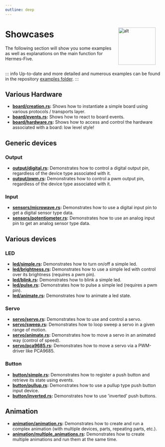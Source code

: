```yaml
---
outline: deep
---
```


<img class="icon" style="float:right;margin:20px;" alt="alt" src="/icons/robot-confused-outline.svg" width="120"/>

# Showcases

The following section will show you some examples as well as explanations on the main function for Hermes-Five.

<div style="clear:both"/>

::: info
Up-to-date and more detailed and numerous examples can be found in the
repository [examples folder](https://github.com/dclause/hermes-five/tree/develop/hermes-five/examples).
:::

## Various Hardware

- **[board/creation.rs](https://github.com/dclause/hermes-five/tree/0.1.0/hermes-five/examples/board/creation.rs):**
  Shows how to instantiate a simple board using various protocols / transports layer.
- **[board/events.rs](https://github.com/dclause/hermes-five/tree/0.1.0/hermes-five/examples/board/events.rs):** Shows
  how to react to board events.
- **[board/hardware.rs](https://github.com/dclause/hermes-five/tree/0.1.0/hermes-five/examples/board/hardware.rs):**
  Shows how to access and control the hardware associated with a board: low level style!

## Generic devices

### Output

- **[output/digital.rs](https://github.com/dclause/hermes-five/tree/0.1.0/hermes-five/examples/output/digital.rs):**
  Demonstrates how to control a digital output pin, regardless of the device type associated with it.
- **[output/pwm.rs](https://github.com/dclause/hermes-five/tree/0.1.0/hermes-five/examples/output/pwm.rs):**
  Demonstrates how to control a pwm output pin, regardless of the device type associated with it.

### Input

- **[sensors/microwave.rs](https://github.com/dclause/hermes-five/tree/0.1.0/hermes-five/examples/sensors/microwave.rs):**
  Demonstrates how to use a digital input pin to get a digital sensor type data.
- **[sensors/potentiometer.rs](https://github.com/dclause/hermes-five/tree/0.1.0/hermes-five/examples/sensors/potentiometer.rs):** Demonstrates how to use an analog input pin to get an analog sensor type data.

## Various devices

### LED

- **[led/simple.rs](https://github.com/dclause/hermes-five/tree/0.1.0/hermes-five/examples/led/simple.rs):**
  Demonstrates how to turn on/off a simple led.
- **[led/brightness.rs](https://github.com/dclause/hermes-five/tree/0.1.0/hermes-five/examples/led/brightness.rs):**
  Demonstrates how to use a simple led with control over its brightness (requires a pwm pin).
- **[led/blink.rs](https://github.com/dclause/hermes-five/tree/0.1.0/hermes-five/examples/led/blink.rs):** Demonstrates
  how to blink a simple led.
- **[led/pulse.rs](https://github.com/dclause/hermes-five/tree/0.1.0/hermes-five/examples/led/pulse.rs):** Demonstrates
  how to pulse a simple led (requires a pwm pin).
- **[led/animate.rs](https://github.com/dclause/hermes-five/tree/0.1.0/hermes-five/examples/led/animate.rs):**
  Demonstrates how to animate a led state.

### Servo

- **[servo/servo.rs](https://github.com/dclause/hermes-five/tree/0.1.0/hermes-five/examples/servo/servo.rs):**
  Demonstrates how to use and control a servo.
- **[servo/sweep.rs](https://github.com/dclause/hermes-five/tree/0.1.0/hermes-five/examples/servo/sweep.rs):**
  Demonstrates how to loop sweep a servo in a given range of motion.
- **[servo/animate.rs](https://github.com/dclause/hermes-five/tree/0.1.0/hermes-five/examples/servo/animate.rs):**
  Demonstrates how to move a servo in an animated way (control of speed).
- **[servo/pca9685.rs](https://github.com/dclause/hermes-five/tree/0.1.0/hermes-five/examples/servo/pca9685.rs):**
  Demonstrates how to move a servo via a PWM-driver like PCA9685.

### Button

- **[button/simple.rs](https://github.com/dclause/hermes-five/tree/0.1.0/hermes-five/examples/button/simple.rs):**
  Demonstrates how to register a push button and retrieve its state using events.
- **[button/pullup.rs](https://github.com/dclause/hermes-five/tree/0.1.0/hermes-five/examples/button/pullup.rs):**
  Demonstrates how to use a pullup type push button input device.
- **[button/inverted.rs](https://github.com/dclause/hermes-five/tree/0.1.0/hermes-five/examples/button/inverted.rs):**
  Demonstrates how to use 'inverted' push buttons.

## Animation

- **[animation/animation.rs](https://github.com/dclause/hermes-five/tree/0.1.0/hermes-five/examples/animation/animation.rs):** Demonstrates how to create and run a complex animation (with multiple devices, parts, repeating parts, etc.).
- **[animation/multiple_animations.rs](https://github.com/dclause/hermes-five/tree/0.1.0/hermes-five/examples/animation/multiple_animations.rs):** Demonstrates how to create multiple animations and run them at the same time.
